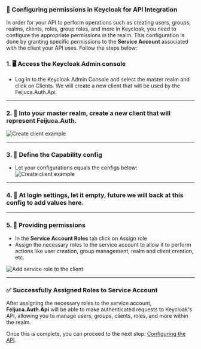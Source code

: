 ### 🔑 Configuring permissions in Keycloak for API Integration

In order for your API to perform operations such as creating users, groups, realms, clients, roles, group roles, and more in Keycloak, you need to configure the appropriate permissions in the realm. This configuration is done by granting specific permissions to the **Service Account** associated with the client your API uses. Follow the steps below:

### 1. 🖥️ Access the Keycloak Admin console
- Log in to the Keycloak Admin Console and select the master realm and click on Clients. We will create a new client that will be used by the Feijuca.Auth.Api.
---
### 2. 🔧 Into your master realm, create a new client that will represent Feijuca.Auth.

![Create client example](https://res.cloudinary.com/dbyrluup1/image/upload/sgm76xrjufxskg9dy7ed.jpg "Example of client configuration in Keycloak")

---
### 3. 🔧 Define the Capability config
- Let your configurations equals the configs below:
![Create client example](https://res.cloudinary.com/dbyrluup1/image/upload/gux3vn8hvdhhod0roghb "Example of client configuration in Keycloak")

---
### 4. 🔧 At login settings, let it empty, future we will back at this config to add values here.

---

### 5. 🔧 Providing permissions
- In the **Service Account Roles** tab click on Assign role
- Assign the necessary roles to the service account to allow it to perform actions like user creation, group management, realm and client creation, etc.

![Add service role to the client](https://res.cloudinary.com/dbyrluup1/image/upload/vlsnxeyrqqtcctood0ve "Add service role to the client")

---
### ✅ Successfully Assigned Roles to Service Account

After assigning the necessary roles to the service account, **Feijuca.Auth.Api** will be able to make authenticated requests to Keycloak's API, allowing you to manage users, groups, clients, roles, and more within the realm. 

Once this is complete, you can proceed to the next step: [Configuring the API](/Feijuca.Auth/docs/feijucaMandatoryConfigs.html).